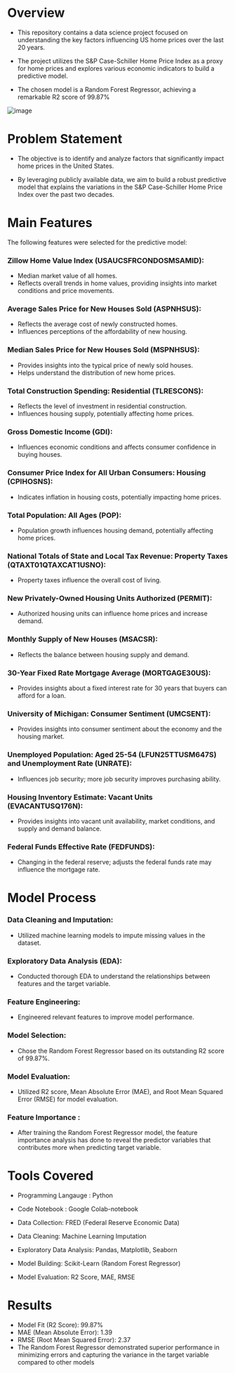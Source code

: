 # Overview

  - This repository contains a data science project focused on understanding the key factors influencing US home prices over the last 20 years.
    
  - The project utilizes the S&P Case-Schiller Home Price Index as a proxy for home prices and explores various economic indicators to build a predictive model.
    
  - The chosen model is a Random Forest Regressor, achieving a remarkable R2 score of 99.87%

  ![image](https://github.com/praveendecode/US_HPI_Prediction/assets/95226524/a957cf46-fdf3-4bd0-8690-67a13f9eb529)


# Problem Statement

  - The objective is to identify and analyze factors that significantly impact home prices in the United States.
     
  - By leveraging publicly available data, we aim to build a robust predictive model that explains the variations in the S&P Case-Schiller Home Price Index over the past two decades.

# Main Features

 The following features were selected for the predictive model:

  ### Zillow Home Value Index (USAUCSFRCONDOSMSAMID):
  
  - Median market value of all homes.
  - Reflects overall trends in home values, providing insights into market conditions and price movements.

  ### Average Sales Price for New Houses Sold (ASPNHSUS):
  
  - Reflects the average cost of newly constructed homes.
  - Influences perceptions of the affordability of new housing.

  ### Median Sales Price for New Houses Sold (MSPNHSUS):
  
  - Provides insights into the typical price of newly sold houses.
  - Helps understand the distribution of new home prices.

  ### Total Construction Spending: Residential (TLRESCONS):
  
  - Reflects the level of investment in residential construction.
  - Influences housing supply, potentially affecting home prices.

  ### Gross Domestic Income (GDI):
  
  - Influences economic conditions and affects consumer confidence in buying houses.

  ### Consumer Price Index for All Urban Consumers: Housing (CPIHOSNS):
  
  - Indicates inflation in housing costs, potentially impacting home prices.

  ### Total Population: All Ages (POP):
  - Population growth influences housing demand, potentially affecting home prices.

  ### National Totals of State and Local Tax Revenue: Property Taxes (QTAXT01QTAXCAT1USNO):
  
  - Property taxes influence the overall cost of living.

  ### New Privately-Owned Housing Units Authorized (PERMIT):    
  
  - Authorized housing units can influence home prices and increase demand.

  ### Monthly Supply of New Houses (MSACSR):
  
  - Reflects the balance between housing supply and demand.

 ### 30-Year Fixed Rate Mortgage Average (MORTGAGE30US):
 
  - Provides insights about a fixed interest rate for 30 years that buyers can afford for a loan.

### University of Michigan: Consumer Sentiment (UMCSENT):

  - Provides insights into consumer sentiment about the economy and the housing market.

### Unemployed Population: Aged 25-54 (LFUN25TTUSM647S) and Unemployment Rate (UNRATE):

  - Influences job security; more job security improves purchasing ability.

### Housing Inventory Estimate: Vacant Units (EVACANTUSQ176N):

  - Provides insights into vacant unit availability, market conditions, and supply and demand balance.

### Federal Funds Effective Rate (FEDFUNDS):

  - Changing in the federal reserve; adjusts the federal funds rate may influence the mortgage rate.

# Model Process

  ### Data Cleaning and Imputation:
  
   - Utilized machine learning models to impute missing values in the dataset.

  ### Exploratory Data Analysis (EDA):
  
   - Conducted thorough EDA to understand the relationships between features and the target variable.

  ### Feature Engineering:
  
   - Engineered relevant features to improve model performance.

  ### Model Selection:
  
   - Chose the Random Forest Regressor based on its outstanding R2 score of 99.87%.

  ### Model Evaluation:
  
   - Utilized R2 score, Mean Absolute Error (MAE), and Root Mean Squared Error (RMSE) for model evaluation.
     
  ### Feature Importance :

   -  After training the Random Forest Regressor model, the feature importance analysis has done to reveal the predictor variables that contributes more when predicting target variable.

  # Tools Covered

  - Programming Langauge : Python

  - Code Notebook : Google Colab-notebook
  
  - Data Collection: FRED (Federal Reserve Economic Data)
    
  - Data Cleaning: Machine Learning Imputation

  - Exploratory Data Analysis: Pandas, Matplotlib, Seaborn
    
  - Model Building: Scikit-Learn (Random Forest Regressor)
    
  - Model Evaluation: R2 Score, MAE, RMSE

  # Results

   - Model Fit (R2 Score): 99.87%
   - MAE (Mean Absolute Error): 1.39
   - RMSE (Root Mean Squared Error): 2.37
   - The Random Forest Regressor demonstrated superior performance in minimizing errors and capturing the variance in the target variable compared to other models
   
 
